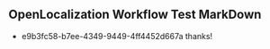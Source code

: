 ## OpenLocalization Workflow Test MarkDown
* e9b3fc58-b7ee-4349-9449-4ff4452d667a thanks!

<!--HONumber=Aug16_HO2-->


